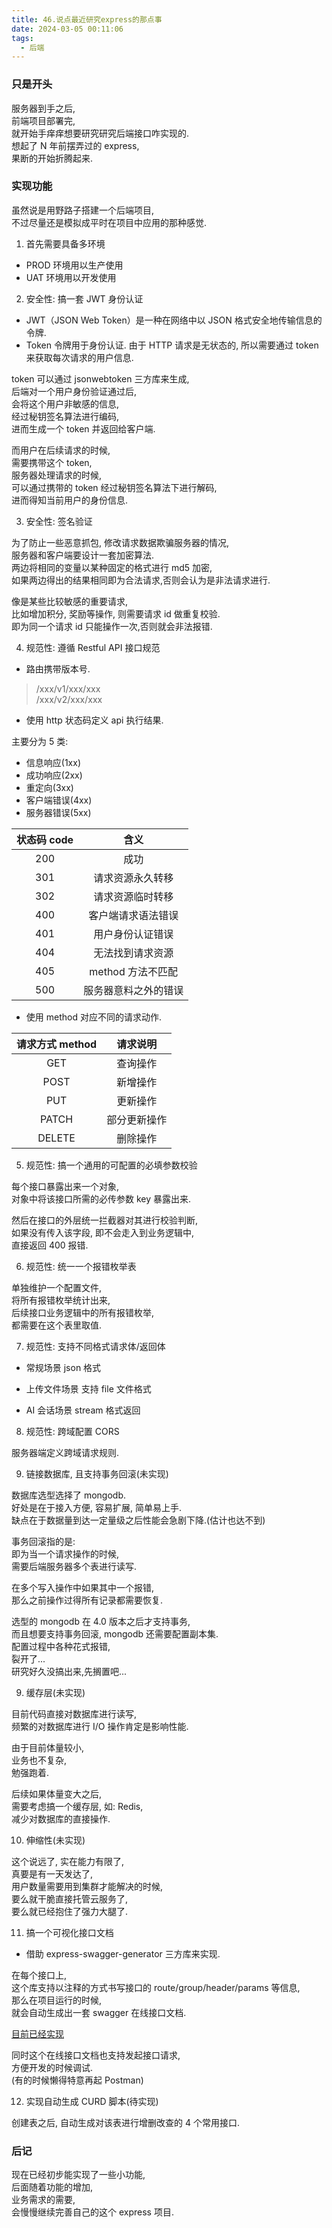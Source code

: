 ```yaml
---
title: 46.说点最近研究express的那点事
date: 2024-03-05 00:11:06
tags:
  - 后端
---
```


### 只是开头

服务器到手之后,  
前端项目部署完,  
就开始手痒痒想要研究研究后端接口咋实现的.  
想起了 N 年前摆弄过的 express,  
果断的开始折腾起来.

<!-- more -->

### 实现功能

虽然说是用野路子搭建一个后端项目,  
不过尽量还是模拟成平时在项目中应用的那种感觉.

1. 首先需要具备多环境

- PROD 环境用以生产使用
- UAT 环境用以开发使用

2. 安全性: 搞一套 JWT 身份认证

- JWT（JSON Web Token）是一种在网络中以 JSON 格式安全地传输信息的令牌.
- Token 令牌用于身份认证. 由于 HTTP 请求是无状态的, 所以需要通过 token 来获取每次请求的用户信息.

token 可以通过 jsonwebtoken 三方库来生成,  
后端对一个用户身份验证通过后,  
会将这个用户非敏感的信息,  
经过秘钥签名算法进行编码,  
进而生成一个 token 并返回给客户端.

而用户在后续请求的时候,  
需要携带这个 token,  
服务器处理请求的时候,  
可以通过携带的 token 经过秘钥签名算法下进行解码,  
进而得知当前用户的身份信息.

3. 安全性: 签名验证

为了防止一些恶意抓包, 修改请求数据欺骗服务器的情况,  
服务器和客户端要设计一套加密算法.  
两边将相同的变量以某种固定的格式进行 md5 加密,  
如果两边得出的结果相同即为合法请求,否则会认为是非法请求进行.

像是某些比较敏感的重要请求,  
比如增加积分, 奖励等操作, 则需要请求 id 做重复校验.  
即为同一个请求 id 只能操作一次,否则就会非法报错.

4. 规范性: 遵循 Restful API 接口规范

- 路由携带版本号.

> /xxx/v1/xxx/xxx  
> /xxx/v2/xxx/xxx

- 使用 http 状态码定义 api 执行结果.

主要分为 5 类:

- 信息响应(1xx)
- 成功响应(2xx)
- 重定向(3xx)
- 客户端错误(4xx)
- 服务器错误(5xx)

| 状态码 code |         含义         |
| :---------: | :------------------: |
|     200     |         成功         |
|     301     |   请求资源永久转移   |
|     302     |   请求资源临时转移   |
|     400     |  客户端请求语法错误  |
|     401     |   用户身份认证错误   |
|     404     |   无法找到请求资源   |
|     405     |  method 方法不匹配   |
|     500     | 服务器意料之外的错误 |

- 使用 method 对应不同的请求动作.

| 请求方式 method |   请求说明   |
| :-------------: | :----------: |
|       GET       |   查询操作   |
|      POST       |   新增操作   |
|       PUT       |   更新操作   |
|      PATCH      | 部分更新操作 |
|     DELETE      |   删除操作   |

5. 规范性: 搞一个通用的可配置的必填参数校验

每个接口暴露出来一个对象,  
对象中将该接口所需的必传参数 key 暴露出来.

然后在接口的外层统一拦截器对其进行校验判断,  
如果没有传入该字段, 即不会走入到业务逻辑中,  
直接返回 400 报错.

6. 规范性: 统一一个报错枚举表

单独维护一个配置文件,  
将所有报错枚举统计出来,  
后续接口业务逻辑中的所有报错枚举,  
都需要在这个表里取值.

7. 规范性: 支持不同格式请求体/返回体

- 常规场景
  json 格式

- 上传文件场景
  支持 file 文件格式

- AI 会话场景
  stream 格式返回

8. 规范性: 跨域配置 CORS

服务器端定义跨域请求规则.

9. 链接数据库, 且支持事务回滚(未实现)

数据库选型选择了 mongodb.  
好处是在于接入方便, 容易扩展, 简单易上手.  
缺点在于数据量到达一定量级之后性能会急剧下降.(估计也达不到)

事务回滚指的是:  
即为当一个请求操作的时候,  
需要后端服务器多个表进行读写.

在多个写入操作中如果其中一个报错,  
那么之前操作过得所有记录都需要恢复.

选型的 mongodb 在 4.0 版本之后才支持事务,  
而且想要支持事务回滚, mongodb 还需要配置副本集.  
配置过程中各种花式报错,  
裂开了...  
研究好久没搞出来,先搁置吧...

9. 缓存层(未实现)

目前代码直接对数据库进行读写,  
频繁的对数据库进行 I/O 操作肯定是影响性能.

由于目前体量较小,  
业务也不复杂,  
勉强跑着.

后续如果体量变大之后,  
需要考虑搞一个缓存层, 如: Redis,  
减少对数据库的直接操作.

10. 伸缩性(未实现)

这个说远了, 实在能力有限了,  
真要是有一天发达了,  
用户数量需要用到集群才能解决的时候,  
要么就干脆直接托管云服务了,  
要么就已经抱住了强力大腿了.

11. 搞一个可视化接口文档

- 借助 express-swagger-generator 三方库来实现.

在每个接口上,  
这个库支持以注释的方式书写接口的 route/group/header/params 等信息,  
那么在项目运行的时候,  
就会自动生成出一套 swagger 在线接口文档.

[目前已经实现](https://www.xshuliner.online/apiuat/smart/swagger)

同时这个在线接口文档也支持发起接口请求,  
方便开发的时候调试.  
(有的时候懒得特意再起 Postman)

12. 实现自动生成 CURD 脚本(待实现)

创建表之后, 自动生成对该表进行增删改查的 4 个常用接口.

### 后记

现在已经初步能实现了一些小功能,  
后面随着功能的增加,  
业务需求的需要,  
会慢慢继续完善自己的这个 express 项目.
